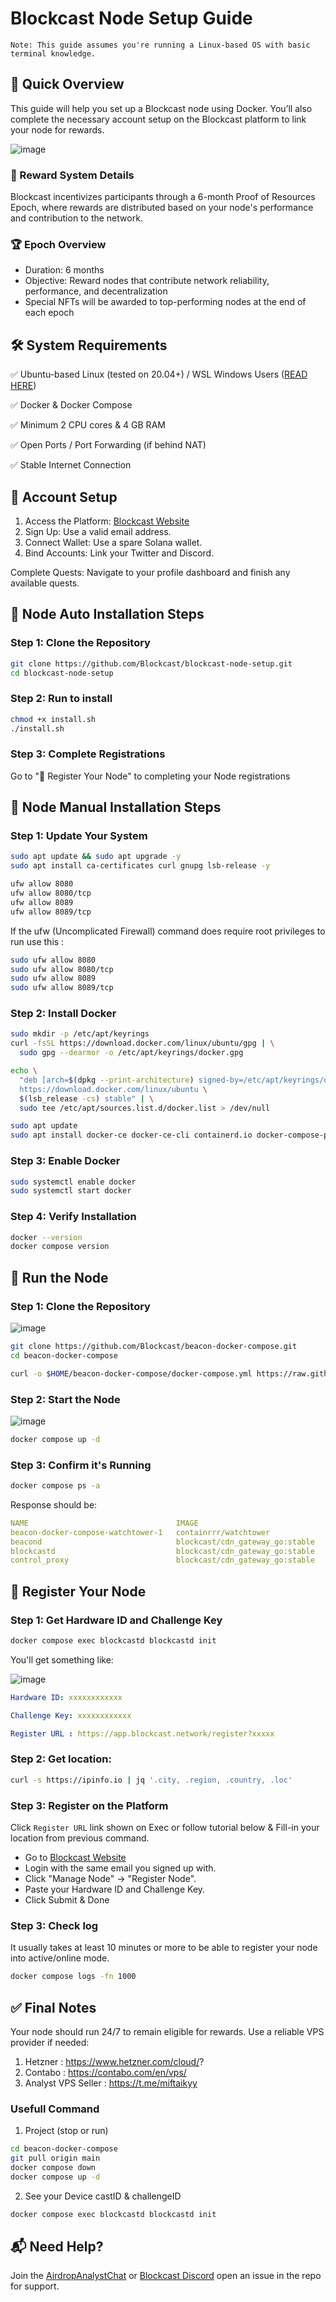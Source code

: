 # Blockcast Node Setup Guide

`Note: This guide assumes you're running a Linux-based OS with basic terminal knowledge.`

## 📝 Quick Overview
This guide will help you set up a Blockcast node using Docker. You’ll also complete the necessary account setup on the Blockcast platform to link your node for rewards.

![image](https://github.com/user-attachments/assets/acd32f6f-dd5d-4396-99db-6016b743347b)

### 🎁 Reward System Details
Blockcast incentivizes participants through a 6-month Proof of Resources Epoch, where rewards are distributed based on your node's performance and contribution to the network.

### 🏆 Epoch Overview
- Duration: 6 months
- Objective: Reward nodes that contribute network reliability, performance, and decentralization
- Special NFTs will be awarded to top-performing nodes at the end of each epoch
  

## 🛠️ System Requirements
✅ Ubuntu-based Linux (tested on 20.04+) / WSL Windows Users ([READ HERE](https://github.com/0xmoei/Install-Linux-on-Windows))

✅ Docker & Docker Compose

✅ Minimum 2 CPU cores & 4 GB RAM

✅ Open Ports / Port Forwarding (if behind NAT)

✅ Stable Internet Connection

## 🔐 Account Setup
1. Access the Platform: [Blockcast Website](https://app.blockcast.network?referral-code=uBheL8)
2. Sign Up: Use a valid email address.
3. Connect Wallet: Use a spare Solana wallet.
4. Bind Accounts: Link your Twitter and Discord.

Complete Quests: Navigate to your profile dashboard and finish any available quests.

## 🐳 Node Auto Installation Steps
### Step 1: Clone the Repository
```bash
git clone https://github.com/Blockcast/blockcast-node-setup.git
cd blockcast-node-setup
```

### Step 2: Run to install
```bash
chmod +x install.sh
./install.sh
```

### Step 3: Complete Registrations
Go to "🔑 Register Your Node" to completing your Node registrations


## 🐳 Node Manual Installation Steps
### Step 1: Update Your System
```bash
sudo apt update && sudo apt upgrade -y
sudo apt install ca-certificates curl gnupg lsb-release -y
```
```bash
ufw allow 8080
ufw allow 8080/tcp
ufw allow 8089
ufw allow 8089/tcp
```

If the ufw (Uncomplicated Firewall) command does require root privileges to run use this :
```bash
sudo ufw allow 8080
sudo ufw allow 8080/tcp
sudo ufw allow 8089
sudo ufw allow 8089/tcp
```

### Step 2: Install Docker
```bash
sudo mkdir -p /etc/apt/keyrings
curl -fsSL https://download.docker.com/linux/ubuntu/gpg | \
  sudo gpg --dearmor -o /etc/apt/keyrings/docker.gpg

echo \
  "deb [arch=$(dpkg --print-architecture) signed-by=/etc/apt/keyrings/docker.gpg] \
  https://download.docker.com/linux/ubuntu \
  $(lsb_release -cs) stable" | \
  sudo tee /etc/apt/sources.list.d/docker.list > /dev/null

sudo apt update
sudo apt install docker-ce docker-ce-cli containerd.io docker-compose-plugin -y
```

### Step 3: Enable Docker
```bash
sudo systemctl enable docker
sudo systemctl start docker
```

### Step 4: Verify Installation
```bash
docker --version
docker compose version
```

## 🔄 Run the Node
### Step 1: Clone the Repository
![image](https://github.com/user-attachments/assets/4e16ec46-96ef-4442-aaf0-2d3872780506)

```bash
git clone https://github.com/Blockcast/beacon-docker-compose.git
cd beacon-docker-compose
```
```bash
curl -o $HOME/beacon-docker-compose/docker-compose.yml https://raw.githubusercontent.com/molla202/Block-cast/refs/heads/main/docker-compose.yml
```

### Step 2: Start the Node
![image](https://github.com/user-attachments/assets/3c4e4283-dfe7-44d1-95e8-b28f703f0603)

```bash
docker compose up -d
```

### Step 3: Confirm it's Running

```bash
docker compose ps -a
```
Response should be:
```yaml
NAME                                 IMAGE                             COMMAND                  SERVICE           
beacon-docker-compose-watchtower-1   containrrr/watchtower             "/watchtower"            watchtower 
beacond                              blockcast/cdn_gateway_go:stable   "/usr/bin/beacond -l…"   beacond     
blockcastd                           blockcast/cdn_gateway_go:stable   "/usr/bin/blockcastd…"   blockcastd    
control_proxy                        blockcast/cdn_gateway_go:stable   "/usr/bin/control_pr…"   control_proxy 
```

## 🔑 Register Your Node
### Step 1: Get Hardware ID and Challenge Key

```bash
docker compose exec blockcastd blockcastd init
```

You'll get something like:

![image](https://github.com/user-attachments/assets/8f8aa221-af92-464a-bc30-071c1fdc006e)

```yaml
Hardware ID: xxxxxxxxxxxx

Challenge Key: xxxxxxxxxxxx

Register URL : https://app.blockcast.network/register?xxxxx
```

### Step 2: Get location:
```bash
curl -s https://ipinfo.io | jq '.city, .region, .country, .loc'
```

### Step 3: Register on the Platform
Click `Register URL` link shown on Exec or follow tutorial below & Fill-in your location from previous command.

- Go to [Blockcast Website](https://app.blockcast.network?referral-code=uBheL8)
- Login with the same email you signed up with.
- Click "Manage Node" → "Register Node".
- Paste your Hardware ID and Challenge Key.
- Click Submit & Done

### Step 3: Check log 
It usually takes at least 10 minutes or more to be able to register your node into active/online mode.

```bash
docker compose logs -fn 1000
```

## ✅ Final Notes
Your node should run 24/7 to remain eligible for rewards.
Use a reliable VPS provider if needed:

1. Hetzner             : https://www.hetzner.com/cloud/?
2. Contabo             : https://contabo.com/en/vps/
3. Analyst VPS Seller  : https://t.me/miftaikyy

### Usefull Command
1. Project (stop or run)
```bash
cd beacon-docker-compose
git pull origin main
docker compose down
docker compose up -d
```
2. See your Device castID & challengeID
```bash
docker compose exec blockcastd blockcastd init
```

## 📬 Need Help?
Join the [AirdropAnalystChat](https://t.me/AirdropAnalystChat) or [Blockcast Discord](https://discord.com/invite/jAFhqqNSDj) open an issue in the repo for support.

